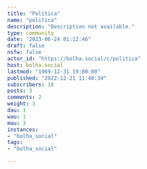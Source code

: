 ```yaml
---
title: "Política" 
name: "politica"
description: "Description not available."
type: community
date: "2023-06-24 01:12:46"
draft: false
nsfw: false
actor_id: "https://bolha.social/c/politica"
host: bolha.social
lastmod: "1969-12-31 19:00:00"
published: "2022-12-21 11:40:34"
subscribers: 18
posts: 3
comments: 2
weight: 3
dau: 1
wau: 1
mau: 3
instances:
- "bolha_social"
tags: 
- "bolha_social"

---
```

